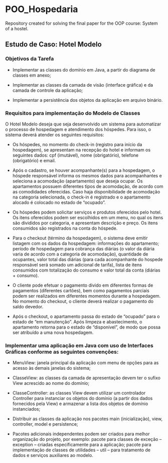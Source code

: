 # POO_Hospedaria 
Repository created for solving the final paper for the OOP course: System of a hostel.

## Estudo de Caso: Hotel Modelo

### Objetivos da Tarefa

- Implementar as classes do domínio em Java, a partir do diagrama de classes em anexo;

- Implementar as classes da camada de visão (interface gráfica) e da camada de controle da aplicação;

- Implementar a persistência dos objetos da aplicação em arquivo binário.

### Requisitos para implementação do Modelo de Classes

O Hotel Modelo deseja que seja desenvolvido um sistema para automatizar o processo de hospedagem e atendimento dos hóspedes. Para isso, o sistema deverá atender os seguintes requisitos:

- Os hóspedes, no momento do check-in (registro para início da hospedagem), se apresentam na recepção do hotel e informam os seguintes dados: cpf (imutável), nome (obrigatório), telefone (obrigatório) e email.

- Após o cadastro, se houver acompanhante(s) para a hospedagem, o hóspede responsável informa os mesmos dados para acompanhantes e seleciona a acomodação (apartamento) que deseja ocupar. Os apartamentos possuem diferentes tipos de acomodação, de acordo com as comodidades oferecidas. Caso
haja disponibilidade de acomodação na categoria selecionada, o check-in é registrado e o apartamento alocado é colocado no estado de “ocupado”.

- Os hóspedes podem solicitar serviços e produtos oferecidos pelo hotel. Os itens oferecidos podem ser escolhidos em um menu, no qual os itens são divididos por categoria, e apresentam descrição e preço. Os itens consumidos são registrados na conta do hóspede.

- Para o checkout (término da hospedagem), o sistema deve emitir listagem com os dados da hospedagem:
informações do apartamento; período de hospedagem para cobrança das diárias (o valor da diária varia de acordo com a categoria de acomodação), quantidade de ocupantes, valor total das diárias (para cada acompanhante do hospede responsável será somado um adicional de tarifa), lista de itens consumidos com
totalização do consumo e valor total da conta (diárias + consumo).

- O cliente pode efetuar o pagamento divido em diferentes formas de pagamentos (diferentes cartões), bem como pagamentos parciais podem ser realizados em diferentes momentos durante a hospedagem. No momento do checkout, o cliente deverá realizar o pagamento do saldo devedor.

-  Após o checkout, o apartamento passa do estado de “ocupado” para o estado de “em manutenção”. Após limpeza e abastecimento, o apartamento retorna para o estado de “disponível”, de modo que possa ser atribuído a uma nova hospedagem.

### Implementar uma aplicação em Java com uso de Interfaces Gráficas conforme as seguintes convenções:

- MenuView: janela principal da aplicação com menu de opções para as acesso às demais janelas do sistema;

- ClasseView: as classes da camada de apresentação devem ter o sufixo View acrescido ao nome do domínio;

- ClasseController: as classes View devem utilizar um controlador Controller para instanciar os objetos do domínio (a partir dos dados fornecidos pela View) e armazenar a lista dos objetos de domínio instanciados;

- Distribuir as classes da aplicação nos pacotes main (inicialização), view, controller, model e persistence;

- Pacotes adicionais independentes podem ser criados para melhor organização do projeto, por exemplo: pacote para classes de exceção – exception – criadas especificamente para a aplicação; pacote para implementação de classes de utilidades – util – para tratamento de dados e serviços auxiliares ao modelo.
